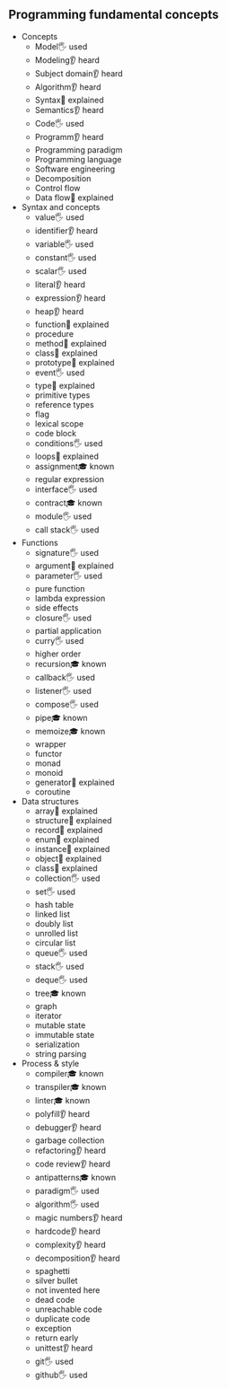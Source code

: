 ## Programming fundamental concepts

- Concepts
  - Model🖐️ used
  - Modeling👂 heard
  - Subject domain👂 heard
  - Algorithm👂 heard
  - Syntax🙋 explained
  - Semantics👂 heard
  - Code🖐️ used
  - Programm👂 heard
  - Programming paradigm
  - Programming language
  - Software engineering
  - Decomposition
  - Control flow
  - Data flow🙋 explained
- Syntax and concepts
  - value🖐️ used
  - identifier👂 heard
  - variable🖐️ used
  - constant🖐️ used
  - scalar🖐️ used
  - literal👂 heard
  - expression👂 heard
  - heap👂 heard
  - function🙋 explained
  - procedure
  - method🙋 explained
  - class🙋 explained
  - prototype🙋 explained
  - event🖐️ used
  - type🙋 explained
  - primitive types
  - reference types
  - flag
  - lexical scope
  - code block
  - conditions🖐️ used
  - loops🙋 explained
  - assignment🎓 known
  - regular expression
  - interface🖐️ used
  - contract🎓 known
  - module🖐️ used
  - call stack🖐️ used
- Functions
  - signature🖐️ used
  - argument🙋 explained
  - parameter🖐️ used
  - pure function
  - lambda expression
  - side effects
  - closure🖐️ used
  - partial application
  - curry🖐️ used
  - higher order
  - recursion🎓 known
  - callback🖐️ used
  - listener🖐️ used
  - compose🖐️ used
  - pipe🎓 known
  - memoize🎓 known
  - wrapper
  - functor
  - monad
  - monoid
  - generator🙋 explained
  - coroutine
- Data structures
  - array🙋 explained
  - structure🙋 explained
  - record🙋 explained
  - enum🙋 explained
  - instance🙋 explained
  - object🙋 explained
  - class🙋 explained
  - collection🖐️ used
  - set🖐️ used
  - hash table
  - linked list
  - doubly list
  - unrolled list
  - circular list
  - queue🖐️ used
  - stack🖐️ used
  - deque🖐️ used
  - tree🎓 known
  - graph
  - iterator
  - mutable state
  - immutable state
  - serialization
  - string parsing
- Process & style
  - compiler🎓 known
  - transpiler🎓 known
  - linter🎓 known
  - polyfill👂 heard
  - debugger👂 heard
  - garbage collection
  - refactoring👂 heard
  - code review👂 heard
  - antipatterns🎓 known
  - paradigm🖐️ used
  - algorithm🖐️ used
  - magic numbers👂 heard
  - hardcode👂 heard
  - complexity👂 heard
  - decomposition👂 heard
  - spaghetti
  - silver bullet
  - not invented here
  - dead code
  - unreachable code
  - duplicate code
  - exception
  - return early
  - unittest👂 heard
  - git🖐️ used
  - github🖐️ used
